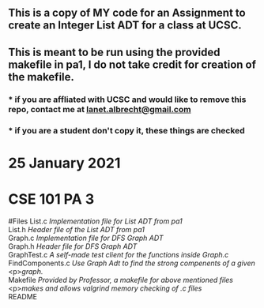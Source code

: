 
## This is a copy of MY code for an Assignment to create an Integer List ADT for a class at UCSC.
## This is meant to be run using the provided makefile in pa1, I do not take credit for creation of the makefile.

### * if you are affliated with UCSC and would like to remove this repo, contact me at lanet.albrecht@gmail.com
### * if you are a student don't copy it, these things are checked

# 25 January 2021
# CSE 101 PA 3

#Files
List.c                *Implementation file for List ADT from pa1 <br />*
List.h                *Header file of the List ADT from pa1  <br />*
Graph.c               *Implementation file for DFS Graph ADT  <br />*
Graph.h               *Header file for DFS Graph ADT  <br />*
GraphTest.c           *A self-made test client for the functions inside Graph.c  <br />*
FindComponents.c      *Use Graph Adt to find the strong compenents of a given  <br />*
                       &lt;p&gt;*graph.  <br />*
Makefile              *Provided by Professor, a makefile for above mentioned files  <br />*
                       &lt;p&gt;*makes and allows valgrind memory checking of .c files  <br />*
README 
